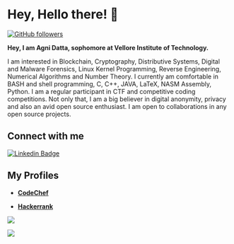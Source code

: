 # **Hey, Hello there! :wave:**

[![GitHub followers](https://img.shields.io/github/followers/datta-agni?label=Follow&style=social)](https://github.com/datta-agni/?tab=followers)

**Hey, I am Agni Datta, sophomore at Vellore Institute of Technology.**

I am interested in Blockchain, Cryptography, Distributive Systems, Digital and Malware Forensics, Linux Kernel Programming, Reverse Engineering, Numerical Algorithms and Number Theory. I currently am comfortable in BASH and shell programming, C, C++, JAVA, LaTeX, NASM Assembly, Python. I am a regular participant in CTF and competitive coding competitions. Not only that, I am a big believer in digital anonymity, privacy and also an avid open source enthusiast. I am open to collaborations in any open source projects.

## **Connect with me**

[![Linkedin Badge](https://img.shields.io/badge/-Agni-blue?style=for-the-badge-square&logo=Linkedin&logoColor=white&link=https://https://www.linkedin.com/in/agni-datta-3380b8163/)](https://www.linkedin.com/in/agni-datta-3380b8163/)

## **My Profiles**

- **[CodeChef](https://www.codechef.com/users/dattagni09)**

- **[Hackerrank](https://www.hackerrank.com/dattadunga)**

<img src="https://github-readme-stats.vercel.app/api?username=datta-agni&&show_icons=true&title_color=ffffff&icon_color=bb2acf&text_color=daf7dc&bg_color=151515">

![](https://komarev.com/ghpvc/?username=datta-agni&color=dc143c)
